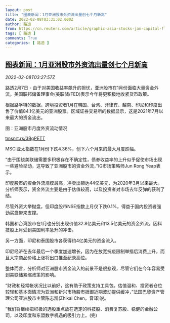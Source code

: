 ```yaml
---
layout: post
title: "图表新闻：1月亚洲股市外资流出量创七个月新高"
date: 2022-02-08T03:31:02.000Z
author: 路透
from: https://cn.reuters.com/article/graphic-asia-stocks-jan-capital-flow-020-idCNKBS2KD08G
tags: [ 路透 ]
comments: True
categories: [ 路透 ]
---
```

<!--1644291062000-->
[图表新闻：1月亚洲股市外资流出量创七个月新高](https://cn.reuters.com/article/graphic-asia-stocks-jan-capital-flow-020-idCNKBS2KD08G)
------

<div>
<div><i>2022-02-08T03:27:57Z</i></div><p>路透2月7日 - 由于对美国收益率飙升的担忧，亚洲股市在1月份面临大量资金外流。美国联邦储备理事会(美联储/FED)表示今年将更积极地收紧货币政策。</p><p>根据路孚特的数据，跨境投资者1月在韩国、台湾、菲律宾、越南、印尼和印度出售了价值84.1亿美元的亚洲股票。区域证券交易所的数据显示，这是2021年7月以来最大的资金流出。</p><p>图：亚洲股市月度外资流动情况</p><p><a href="https://tmsnrt.rs/3BgPETT">tmsnrt.rs/3BgPETT</a></p><p>MSCI亚太指数在1月份下跌4.36%，创下六个月来的最大月度跌幅。</p><p>“由于围绕美联储需要多积极存在不确定性，债券收益率的上升似乎促使市场出现一些避险举动，这导致了亚洲股市的资金外流，”IG市场策略师Jun Rong Yeap表示。</p><p>印度股市的资金外流规模最高，净卖出额达44亿美元，为2020年3月以来最大。分析师表示，资金外流主要是由于估值较高，以及投资者对市场去年反弹的获利了结。</p><p>尽管外资大举抛盘，但印度股市NSE指数上月仅下跌0.1%，得益于国内投资者强劲买盘带来支撑。</p><p>韩国和台湾股市在1月也分别出现价值32.8亿美元和13.5亿美元的资金外流，因科技股上月受到美国利率急升的冲击。</p><p>另一方面，印尼和泰国股市各获得约4亿美元的资金流入。</p><p>印尼经济在去年最后一个季度加速增长，因为在放宽抗疫限制举措后消费上升，而且大宗商品价格上涨将出口推至纪录高位。</p><p>整体而言，分析师对亚洲股市资金流入的前景不是很悲观，尽管它们在今年容易受到美联储紧缩政策的影响。</p><p>“财政和经常帐状况比以前好，这有助于政策支持工具包。估值温和、投资者仓位较轻和基本面情况为亚洲和新兴市场股市抵御近期波动提供缓冲，”法国巴黎资产管理公司亚洲股市主管陈志凯(Zhikai Chen，音译)说。</p><p>“我们将继续把积极的选股重点放在选定的科技股、消费复苏股、稳健的金融公司，以及印度和东盟数字机遇的吸引力上。(完)</p>
</div>
